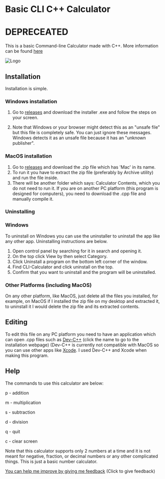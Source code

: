# Basic CLI C++ Calculator
# DEPRECEATED

This is a basic Command-line Calculator made with C++. More information can be found [here](https://github.com/rishaank/cli-calculator-cpp)

![Logo](https://drive.google.com/uc?export=download&id=1qRO8uWpIlhqWHJhaAfNsCqBXcPOpjety)

## Installation

Installation is simple. 

### Windows installation

1. Go to [releases](https://github.com/rishaank/cli-calculator-cpp/releases) and download the installer .exe and follow the steps on your screen.

2.  Note that Windows or your browser might detect this as an "unsafe file" but this file is completely safe. You can just ignore these messages. Windows detects it as an unsafe file because it has an "unknown publisher".

   ### MacOS installation

   1. Go to [releases](https://github.com/rishaank/cli-calculator-cpp/releasesinstall) and download the .zip file which has 'Mac' in its name.
   2.  To run it you have to extract the zip file (preferably by Archive utility) and run the file inside. 
   3. There will be another folder which says: Calculator Contents, which you do not need to run it. If you are on another PC platform (this program is designed for computers),  you need to download the .cpp file and manually compile it. 

### Uninstalling

### Windows

To uninstall on Windows you can use the uninstaller to uninstall the app like any other app. Uninstalling instructions are below.

1. Open control panel by searching for it in search and opening it.
2. On the top click View by then select Category.
3. Click Uninstall a program on the bottom left corner of the window.
4. Find CLI-Calculator and click uninstall on the top.
5. Confirm that you want to uninstall and the program will be uninstalled.

### Other Platforms (including MacOS) 

On any other platform, like MacOS, just delete all the files you installed, for example, on MacOS if I installed the zip file on my desktop and extracted it, to uninstall it I would delete the zip file and its extracted contents.

## Editing

To edit this file on any PC platform you need to have an application which can open .cpp files such as [Dev-C++](https://sourceforge.net/projects/orwelldevcpp/) (click the name to go to the installation webpage) (Dev-C++ is currently not compatible with MacOS so you can use other apps like [Xcode](https://apps.apple.com/us/app/xcode/id497799835?ls=1&mt=12). I used Dev-C++ and Xcode when making this program.

## Help

The commands to use this calculator are below:

p - addition

m - multiplication

s - subtraction

d - division

q - quit

c - clear screen

Note that this calculator supports only 2 numbers at a time and it is not meant for negative, fraction, or decimal numbers or any other complicated things. This is just a basic number calculator.

[You can help me improve by giving me feedback](https://docs.google.com/forms/d/e/1FAIpQLSc71bEmGAFk-29IkeswDZxBIENCr4nLsSyklYH0Wf4WiKM_vg/viewform) (Click to give feedback)

